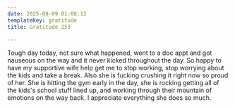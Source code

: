 ```yaml
---
date: 2025-08-09 01:08:13
templateKey: gratitude
title: Gratitude 253

---
```


Tough day today, not sure what happened, went to a doc appt and got nauseous on
the way and it never kicked throughout the day.  So happy to have my supportive
wife help get me to stop working, stop worrying about the kids and take a
break.  Also she is fucking crushing it right now so proud of her.  She is
hitting the gym early in the day, she is rocking getting all of the kids's
school stuff lined up, and working through their mountain of emotions on the
way back.  I appreciate everything she does so much.

